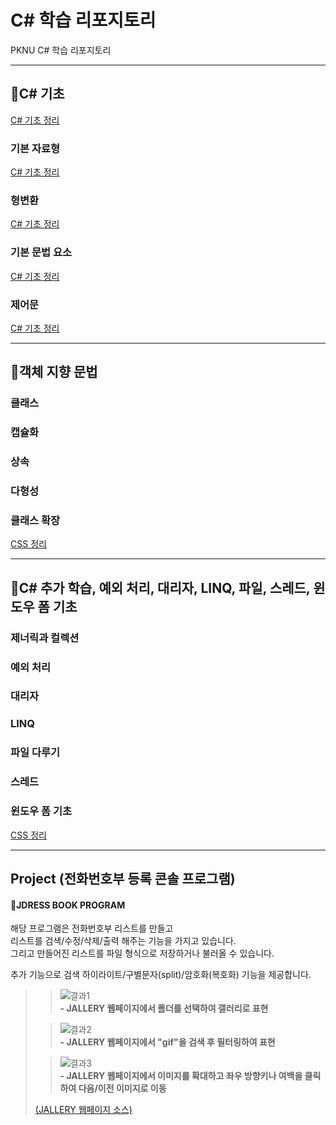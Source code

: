 # C# 학습 리포지토리

PKNU C# 학습 리포지토리

------------------------
## 📕C# 기초
[C# 기초 정리](01_HTML)
### 기본 자료형
[C# 기초 정리](01_HTML)
### 형변환
[C# 기초 정리](01_HTML)
### 기본 문법 요소
[C# 기초 정리](01_HTML)
### 제어문
[C# 기초 정리](01_HTML)


------------------------
## 📙객체 지향 문법

### 클래스

### 캡슐화

### 상속

### 다형성

### 클래스 확장

[CSS 정리](02_CSS)

------------------------
## 📗C# 추가 학습, 예외 처리, 대리자, LINQ, 파일, 스레드, 윈도우 폼 기초

### 제너릭과 컬렉션

### 예외 처리

### 대리자

### LINQ

### 파일 다루기

### 스레드

### 윈도우 폼 기초

[CSS 정리](02_CSS)

------------------------
## Project (전화번호부 등록 콘솔 프로그램)

#### 📑JDRESS BOOK PROGRAM
해당 프로그램은 전화번호부 리스트를 만들고<br/>
리스트를 검색/수정/삭제/출력 해주는 기능을 가지고 있습니다.<br/>
그리고 만들어진 리스트를 파일 형식으로 저장하거나 불러올 수 있습니다.<br/>

추가 기능으로 검색 하이라이트/구별문자(split)/암호화(복호화) 기능을 제공합니다.

>>![결과1](ref_images/intro_page.png "전체 웹페이지")  
>>**- JALLERY 웹페이지에서 폴더를 선택하여 갤러리로 표현**
>     
>           
>     
>>![결과2](ref_images/search_page.png "웹페이지 검색")  
>>**- JALLERY 웹페이지에서 "gif"을 검색 후 필터링하여 표현**
>   
>   
>     
>>![결과3](ref_images/move_page.png "웹페이지 이동")  
>>**- JALLERY 웹페이지에서 이미지를 확대하고 좌우 방향키나 여백을 클릭하여 다음/이전 이미지로 이동**
>   
>         
>   
>[(JALLERY 웹페이지 소스)](04_PROJECT)

